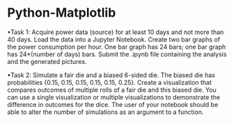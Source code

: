 # Python-Matplotlib
•Task 1: Acquire power data (source) for at least 10 days and not more than 40 days. Load the data into a Jupyter Notebook. 
Create two bar graphs of the power consumption per hour. One bar graph has 24 bars; one bar graph has 24*(number of days) bars. 
Submit the .ipynb file containing the analysis and the generated pictures.  

•Task 2: Simulate a fair die and a biased 6-sided die. The biased die has probabilities {0.15, 0.15, 0.15, 0.15, 0.15, 0.25}. 
Create a visualization that compares outcomes of multiple rolls of a fair die and this biased die. You can use a single visualization or 
multiple visualizations to demonstrate the difference in outcomes for the dice. The user of your notebook should be able to alter the 
number of simulations as an argument to a function.
